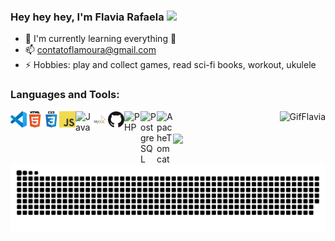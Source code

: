 ### Hey hey hey, I'm Flavia Rafaela <img src="https://media.giphy.com/media/mGcNjsfWAjY5AEZNw6/giphy.gif" width="50"></h2>

- 🌱 I'm currently learning everything 🤣
- 📫 contatoflamoura@gmail.com
- ⚡ Hobbies: play and collect games, read sci-fi books, workout, ukulele

### Languages and Tools:

<img align="left" alt="Visual Studio Code" width="26px" src="https://raw.githubusercontent.com/github/explore/80688e429a7d4ef2fca1e82350fe8e3517d3494d/topics/visual-studio-code/visual-studio-code.png" />
<img align="left" alt="HTML5" width="26px" src="https://raw.githubusercontent.com/github/explore/80688e429a7d4ef2fca1e82350fe8e3517d3494d/topics/html/html.png" />
<img align="left" alt="CSS3" width="26px" src="https://raw.githubusercontent.com/github/explore/80688e429a7d4ef2fca1e82350fe8e3517d3494d/topics/css/css.png" />
<img align="left" alt="JavaScript" width="26px" src="https://raw.githubusercontent.com/github/explore/80688e429a7d4ef2fca1e82350fe8e3517d3494d/topics/javascript/javascript.png" />
<img align="left" alt="Java" width="26px" src="https://cdn.jsdelivr.net/gh/devicons/devicon/icons/java/java-original.svg" />
<img align="left" alt="MySQL" width="26px" src="https://raw.githubusercontent.com/github/explore/80688e429a7d4ef2fca1e82350fe8e3517d3494d/topics/mysql/mysql.png" />
<img align="left" alt="GitHub" width="26px" src="https://raw.githubusercontent.com/github/explore/78df643247d429f6cc873026c0622819ad797942/topics/github/github.png" />
<img align="left" alt="PHP"  width="26px" src="https://cdn.jsdelivr.net/gh/devicons/devicon/icons/php/php-original.svg"/>
<img align="left" alt="PostgreSQL" width="26px" src="https://cdn.jsdelivr.net/gh/devicons/devicon/icons/postgresql/postgresql-original.svg" />
<img align="left" alt="ApacheTomcat" width="26px" src="https://cdn.jsdelivr.net/gh/devicons/devicon/icons/tomcat/tomcat-original.svg" />
          
<img align="right" alt="GifFlavia" src="https://media.discordapp.net/attachments/658814430225629195/886511583948308550/GifFlavia.gif.gif?width=120&height=120"/>

<br />
<br />

<div>
  <a href="https://github.com/flaviamoura">
  <img height="180em"   align="center" src="https://github-readme-stats.vercel.app/api?username=flaviamoura&show_icons=true&theme=jolly&include_all_commits=true&count_private=true"/>


</div>
  

 ![Snake animation](https://github.com/flaviamoura/flaviamoura/blob/output/github-contribution-grid-snake.svg)
 
